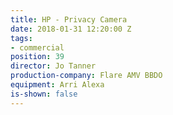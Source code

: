 ```yaml
---
title: HP - Privacy Camera
date: 2018-01-31 12:20:00 Z
tags:
- commercial
position: 39
director: Jo Tanner
production-company: Flare AMV BBDO
equipment: Arri Alexa
is-shown: false
---
```


